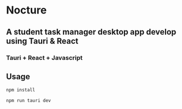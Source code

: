 # Nocture
## A student task manager desktop app develop using Tauri & React
### Tauri + React + Javascript

## Usage

```bash
npm install

npm run tauri dev
